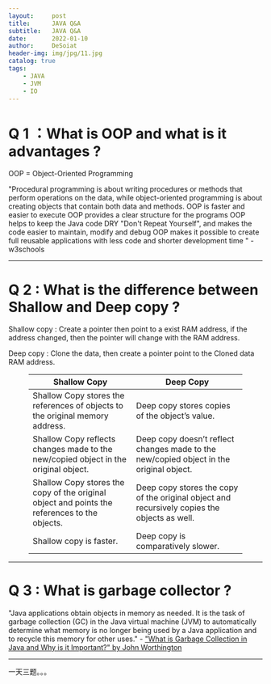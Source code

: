 ```yaml
---
layout:     post
title:      JAVA Q&A
subtitle:   JAVA Q&A
date:       2022-01-10
author:     DeSoiat
header-img: img/jpg/11.jpg
catalog: true
tags: 
    - JAVA
    - JVM
    - IO
---
```



# Q 1 ：What is OOP and what is it advantages ?

OOP = Object-Oriented Programming

"Procedural programming is about writing procedures or methods that perform operations on the data, while object-oriented programming is about creating objects that contain both data and methods.
OOP is faster and easier to execute
OOP provides a clear structure for the programs
OOP helps to keep the Java code DRY "Don't Repeat Yourself", and makes the code easier to maintain, modify and debug
OOP makes it possible to create full reusable applications with less code and shorter development time " - w3schools

---

# Q 2 : What is the difference between Shallow and Deep copy ?

Shallow copy : Create a pointer then point to a exist RAM address, if the address changed, then the pointer will change with the RAM address.

Deep copy : Clone the data, then create a pointer point to the Cloned data RAM address.

<figure class="table"><table><thead><tr><th>Shallow Copy</th><th>Deep Copy</th></tr></thead><tbody><tr><td>Shallow Copy stores the references of objects to the original memory address. &nbsp;&nbsp;</td><td>Deep copy stores copies of the object’s value.</td></tr><tr><td>Shallow Copy reflects changes made to the new/copied object in the original object.</td><td>Deep copy doesn’t reflect changes made to the new/copied object in the original object.</td></tr><tr><td>Shallow Copy stores the copy of the original object and points the references to the objects.</td><td>Deep copy stores the copy of the original object and recursively copies the objects as well.</td></tr><tr><td>Shallow copy is faster.</td><td>Deep copy is comparatively slower.</td></tr></tbody></table></figure>

---

# Q 3 : What is garbage collector ?

"Java applications obtain objects in memory as needed. It is the task of garbage collection (GC) in the Java virtual machine (JVM) to automatically determine what memory is no longer being used by a Java application and to recycle this memory for other uses." - ["What is Garbage Collection in Java
and Why is it Important?" by John Worthington](https://www.eginnovations.com/blog/what-is-garbage-collection-java/)

---

一天三题。。。







